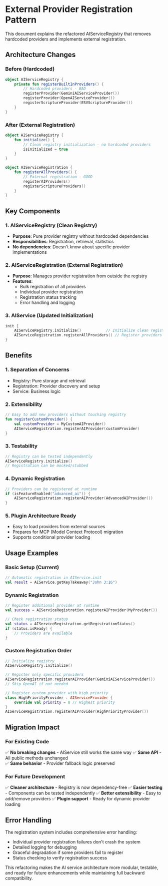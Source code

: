 # External Provider Registration Pattern

This document explains the refactored AIServiceRegistry that removes hardcoded providers and implements external registration.

## Architecture Changes

### Before (Hardcoded)
```kotlin
object AIServiceRegistry {
    private fun registerBuiltInProviders() {
        // Hardcoded providers - BAD
        registerProvider(GeminiAIServiceProvider())
        registerProvider(OpenAIServiceProvider())
        registerScriptureProvider(ESVScriptureProvider())
    }
}
```

### After (External Registration)
```kotlin
object AIServiceRegistry {
    fun initialize() {
        // Clean registry initialization - no hardcoded providers
        isInitialized = true
    }
}

object AIServiceRegistration {
    fun registerAllProviders() {
        // External registration - GOOD
        registerAIProviders()
        registerScriptureProviders()
    }
}
```

## Key Components

### 1. AIServiceRegistry (Clean Registry)
- **Purpose**: Pure provider registry without hardcoded dependencies
- **Responsibilities**: Registration, retrieval, statistics
- **No dependencies**: Doesn't know about specific provider implementations

### 2. AIServiceRegistration (External Registration)
- **Purpose**: Manages provider registration from outside the registry
- **Features**:
  - Bulk registration of all providers
  - Individual provider registration
  - Registration status tracking
  - Error handling and logging

### 3. AIService (Updated Initialization)
```kotlin
init {
    AIServiceRegistry.initialize()           // Initialize clean registry
    AIServiceRegistration.registerAllProviders() // Register providers externally
}
```

## Benefits

### 1. **Separation of Concerns**
- Registry: Pure storage and retrieval
- Registration: Provider discovery and setup
- Service: Business logic

### 2. **Extensibility**
```kotlin
// Easy to add new providers without touching registry
fun registerCustomProvider() {
    val customProvider = MyCustomAIProvider()
    AIServiceRegistration.registerAIProvider(customProvider)
}
```

### 3. **Testability**
```kotlin
// Registry can be tested independently
AIServiceRegistry.initialize()
// Registration can be mocked/stubbed
```

### 4. **Dynamic Registration**
```kotlin
// Providers can be registered at runtime
if (isFeatureEnabled("advanced_ai")) {
    AIServiceRegistration.registerAIProvider(AdvancedAIProvider())
}
```

### 5. **Plugin Architecture Ready**
- Easy to load providers from external sources
- Prepares for MCP (Model Context Protocol) migration
- Supports conditional provider loading

## Usage Examples

### Basic Setup (Current)
```kotlin
// Automatic registration in AIService.init
val result = AIService.getKeyTakeaway("John 3:16")
```

### Dynamic Registration
```kotlin
// Register additional provider at runtime
val success = AIServiceRegistration.registerAIProvider(MyProvider())

// Check registration status
val status = AIServiceRegistration.getRegistrationStatus()
if (status.isReady) {
    // Providers are available
}
```

### Custom Registration Order
```kotlin
// Initialize registry
AIServiceRegistry.initialize()

// Register only specific providers
AIServiceRegistration.registerAIProvider(GeminiAIServiceProvider())
// Skip OpenAI if not needed

// Register custom provider with high priority
class HighPriorityProvider : AIServiceProvider {
    override val priority = 0 // Highest priority
}
AIServiceRegistration.registerAIProvider(HighPriorityProvider())
```

## Migration Impact

### For Existing Code
✅ **No breaking changes** - AIService still works the same way
✅ **Same API** - All public methods unchanged  
✅ **Same behavior** - Provider fallback logic preserved

### For Future Development
✅ **Cleaner architecture** - Registry is now dependency-free
✅ **Easier testing** - Components can be tested independently
✅ **Better extensibility** - Easy to add/remove providers
✅ **Plugin support** - Ready for dynamic provider loading

## Error Handling

The registration system includes comprehensive error handling:
- Individual provider registration failures don't crash the system
- Detailed logging for debugging
- Graceful degradation if some providers fail to register
- Status checking to verify registration success

This refactoring makes the AI service architecture more modular, testable, and ready for future enhancements while maintaining full backward compatibility.
